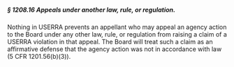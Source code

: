 ##### § 1208.16 Appeals under another law, rule, or regulation. #####

Nothing in USERRA prevents an appellant who may appeal an agency action to the Board under any other law, rule, or regulation from raising a claim of a USERRA violation in that appeal. The Board will treat such a claim as an affirmative defense that the agency action was not in accordance with law (5 CFR 1201.56(b)(3)).